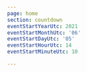 ```yaml
---
page: home
section: countdown
eventStartYearUtc: 2021
eventStartMonthUtc: '06'
eventStartDayUtc: '05'
eventStartHourUtc: 14
eventStartMinuteUtc: 10

---
```


